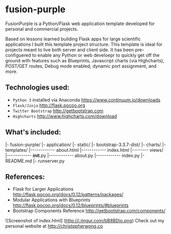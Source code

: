 # fusion-purple
FusionPurple is a Python/Flask web application template developed for personal and commercial projects.

Based on lessons learned building Flask apps for large scientific applications I built this template project structure. This template
is ideal for projects meant to live both server and client side. It has been pre-configuered to enable any Python or web develoepr to quickly get off the ground with features such as Blueprints, Javascript charts (via Highcharts), POST/GET routes, Debug mode enabled, dynamic port assignment, and more.

## Technologies used:
* `Python 3` installed via Anaconda https://www.continuum.io/downloads
* `Flask/Jinja` http://flask.pocoo.org
* `Twitter Bootstrap` http://getbootstrap.com
* `Highcharts` http://www.highcharts.com/download

## What's included:
|- fusion-purple/
    |- application/
      |- static/
        |- bootstrap-3.3.7-dist/
        |- charts/
      |- templates/
|------------ about.html
|------------ index.html
|-------- views/
|------------ __init__.py
|------------ about.py
|------------ index.py
|- README.md
|- runserver.py

## References:
* Flask for Larger Applications http://flask.pocoo.org/docs/0.12/patterns/packages/
* Modular Applications with Blueprints http://flask.pocoo.org/docs/0.12/blueprints/#blueprints
* Bootstrap Components Reference http://getbootstrap.com/components/

![Screenshot of index.html]
(http://i.imgur.com/bB8BDio.png)
Check out my personal website at http://christopherwong.co
